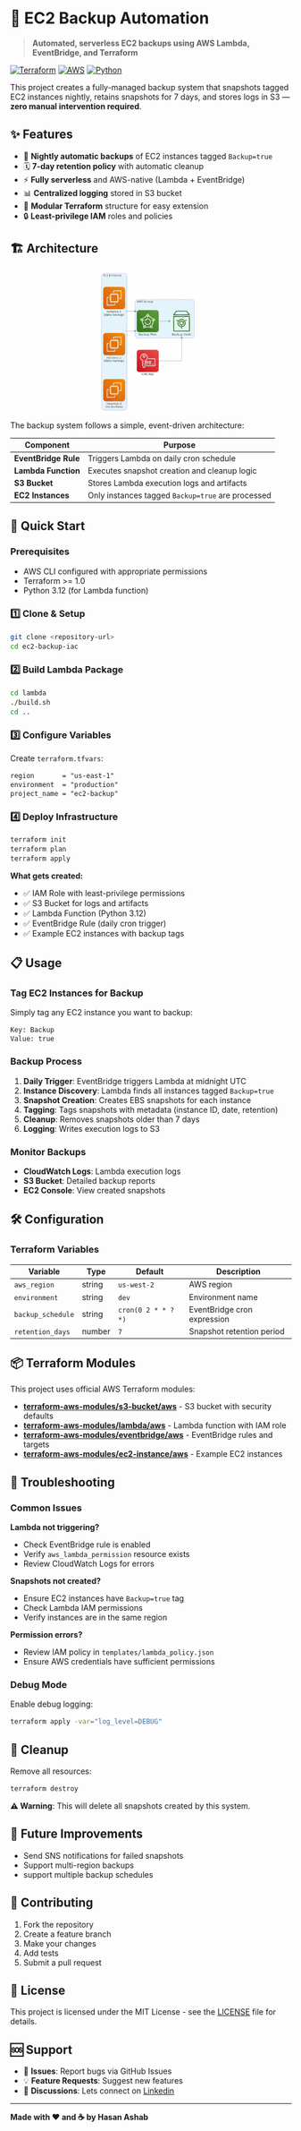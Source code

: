 # 🔄 EC2 Backup Automation

> **Automated, serverless EC2 backups using AWS Lambda, EventBridge, and Terraform**

[![Terraform](https://img.shields.io/badge/Terraform-1.0+-623CE4?logo=terraform&logoColor=white)](https://terraform.io)
[![AWS](https://img.shields.io/badge/AWS-Lambda%20%7C%20EC2%20%7C%20S3-FF9900?logo=amazon-aws&logoColor=white)](https://aws.amazon.com)
[![Python](https://img.shields.io/badge/Python-3.12-3776AB?logo=python&logoColor=white)](https://python.org)

This project creates a fully-managed backup system that snapshots tagged EC2 instances nightly, retains snapshots for 7 days, and stores logs in S3 — **zero manual intervention required**.

## ✨ Features

- 🌙 **Nightly automatic backups** of EC2 instances tagged `Backup=true`
- 🗓️ **7-day retention policy** with automatic cleanup
- ⚡ **Fully serverless** and AWS-native (Lambda + EventBridge)
- 📊 **Centralized logging** stored in S3 bucket
- 🧩 **Modular Terraform** structure for easy extension
- 🔒 **Least-privilege IAM** roles and policies

## 🏗️ Architecture

![Architecture Diagram](static/images/architecture.png)

The backup system follows a simple, event-driven architecture:

| Component | Purpose |
|-----------|---------|
| **EventBridge Rule** | Triggers Lambda on daily cron schedule |
| **Lambda Function** | Executes snapshot creation and cleanup logic |
| **S3 Bucket** | Stores Lambda execution logs and artifacts |
| **EC2 Instances** | Only instances tagged `Backup=true` are processed |

## 🚀 Quick Start

### Prerequisites

- AWS CLI configured with appropriate permissions
- Terraform >= 1.0
- Python 3.12 (for Lambda function)

### 1️⃣ Clone & Setup

```bash
git clone <repository-url>
cd ec2-backup-iac
```

### 2️⃣ Build Lambda Package

```bash
cd lambda
./build.sh
cd ..
```

### 3️⃣ Configure Variables

Create `terraform.tfvars`:

```hcl
region       = "us-east-1"
environment  = "production"
project_name = "ec2-backup"
```

### 4️⃣ Deploy Infrastructure

```bash
terraform init
terraform plan
terraform apply
```

**What gets created:**
- ✅ IAM Role with least-privilege permissions
- ✅ S3 Bucket for logs and artifacts
- ✅ Lambda Function (Python 3.12)
- ✅ EventBridge Rule (daily cron trigger)
- ✅ Example EC2 instances with backup tags

## 📋 Usage

### Tag EC2 Instances for Backup

Simply tag any EC2 instance you want to backup:

```
Key: Backup
Value: true
```

### Backup Process

1. **Daily Trigger**: EventBridge triggers Lambda at midnight UTC
2. **Instance Discovery**: Lambda finds all instances tagged `Backup=true`
3. **Snapshot Creation**: Creates EBS snapshots for each instance
4. **Tagging**: Tags snapshots with metadata (instance ID, date, retention)
5. **Cleanup**: Removes snapshots older than 7 days
6. **Logging**: Writes execution logs to S3

### Monitor Backups

- **CloudWatch Logs**: Lambda execution logs
- **S3 Bucket**: Detailed backup reports
- **EC2 Console**: View created snapshots

## 🛠️ Configuration
### Terraform Variables

| Variable | Type | Default | Description |
|----------|------|---------|-------------|
| `aws_region` | string | `us-west-2` | AWS region |
| `environment` | string | `dev` | Environment name |
| `backup_schedule` | string | `cron(0 2 * * ? *)` | EventBridge cron expression |
| `retention_days` | number | `7` | Snapshot retention period |

## 📦 Terraform Modules

This project uses official AWS Terraform modules:

- **[terraform-aws-modules/s3-bucket/aws](https://registry.terraform.io/modules/terraform-aws-modules/s3-bucket/aws)** - S3 bucket with security defaults
- **[terraform-aws-modules/lambda/aws](https://registry.terraform.io/modules/terraform-aws-modules/lambda/aws)** - Lambda function with IAM role
- **[terraform-aws-modules/eventbridge/aws](https://registry.terraform.io/modules/terraform-aws-modules/eventbridge/aws)** - EventBridge rules and targets
- **[terraform-aws-modules/ec2-instance/aws](https://registry.terraform.io/modules/terraform-aws-modules/ec2-instance/aws)** - Example EC2 instances

## 🔧 Troubleshooting

### Common Issues

**Lambda not triggering?**
- Check EventBridge rule is enabled
- Verify `aws_lambda_permission` resource exists
- Review CloudWatch Logs for errors

**Snapshots not created?**
- Ensure EC2 instances have `Backup=true` tag
- Check Lambda IAM permissions
- Verify instances are in the same region

**Permission errors?**
- Review IAM policy in `templates/lambda_policy.json`
- Ensure AWS credentials have sufficient permissions

### Debug Mode

Enable debug logging:

```bash
terraform apply -var="log_level=DEBUG"
```

## 🧹 Cleanup

Remove all resources:

```bash
terraform destroy
```

**⚠️ Warning**: This will delete all snapshots created by this system.

## 🚀 Future Improvements
- Send SNS notifications for failed snapshots
- Support multi-region backups
- support multiple backup schedules

## 🤝 Contributing

1. Fork the repository
2. Create a feature branch
3. Make your changes
4. Add tests
5. Submit a pull request

## 📄 License

This project is licensed under the MIT License - see the [LICENSE](LICENSE) file for details.

## 🆘 Support
- 🐛 **Issues**: Report bugs via GitHub Issues
- 💡 **Feature Requests**: Suggest new features
- 💬 **Discussions**: Lets connect on [Linkedin](https://www.linkedin.com/in/hasan-ashab/)


---

**Made with ❤️ and ☕ by Hasan Ashab**
